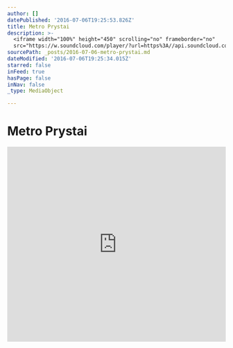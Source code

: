 ```yaml
---
author: []
datePublished: '2016-07-06T19:25:53.826Z'
title: Metro Prystai
description: >-
  <iframe width="100%" height="450" scrolling="no" frameborder="no"
  src="https://w.soundcloud.com/player/?url=https%3A//api.soundcloud.com/tracks/96251438&amp;auto_play=false&amp;hide_related=false&amp;show_comments=true&amp;show_user=true&amp;show_reposts=false&amp;visual=true"></iframe>
sourcePath: _posts/2016-07-06-metro-prystai.md
dateModified: '2016-07-06T19:25:34.015Z'
starred: false
inFeed: true
hasPage: false
inNav: false
_type: MediaObject

---
```

# Metro Prystai

<iframe width="100%" height="450" scrolling="no" frameborder="no" src="https://w.soundcloud.com/player/?url=https%3A//api.soundcloud.com/tracks/96251438&amp;auto\_play=false&amp;hide\_related=false&amp;show\_comments=true&amp;show\_user=true&amp;show\_reposts=false&amp;visual=true"\></iframe\>